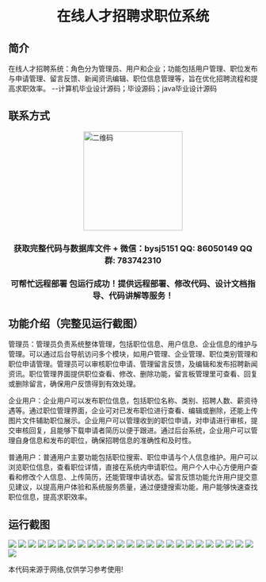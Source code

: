 <p><h1 align="center">在线人才招聘求职位系统</h1></p>

## 简介
在线人才招聘系统：角色分为管理员、用户和企业；功能包括用户管理、职位发布与申请管理、留言反馈、新闻资讯编辑、职位信息管理等，旨在优化招聘流程和提高求职效率。    --计算机毕业设计源码；毕设源码；java毕业设计源码


## 联系方式
<img src="https://bs-1329754181.cos.ap-shanghai.myqcloud.com/wx.jpg" alt="二维码" style="display: block; margin: 0 auto;" width="200px">
<p><h3 align="center">获取完整代码与数据库文件 + 微信：bysj5151 QQ: 86050149 QQ群: 783742310</h3></p>
<p><h3 align="center">可帮忙远程部署 包运行成功！提供远程部署、修改代码、设计文档指导、代码讲解等服务！</h3></p>

## 功能介绍（完整见运行截图）
管理员：管理员负责系统整体管理，包括职位信息、用户信息、企业信息的维护与管理。可以通过后台导航访问多个模块，如用户管理、企业管理、职位类别管理和职位申请管理。管理员可以审核职位申请、管理留言反馈，及编辑和发布招聘新闻资讯。职位管理界面提供职位查看、修改、删除功能，留言板管理里可查看、回复或删除留言，确保用户反馈得到有效处理。

企业用户：企业用户可以发布职位信息，包括职位名称、类别、招聘人数、薪资待遇等。通过职位管理界面，企业可对已发布职位进行查看、编辑或删除，还能上传图片文件辅助职位展示。企业用户可以管理收到的职位申请，对申请进行审核，提交审核回复，且能够下载申请者简历以便于跟进。通过后台系统，企业用户可以管理自身信息和发布的职位，确保招聘信息的准确性和及时性。

普通用户：普通用户主要功能包括职位搜索、职位申请与个人信息维护。用户可以浏览职位信息，查看职位详情，直接在系统内申请职位。用户个人中心方便用户查看和修改个人信息、上传简历，还能管理申请状态。留言反馈功能允许用户提交意见建议，以提高用户体验和系统服务质量，通过便捷搜索功能，用户能够快速查找职位信息，提高求职效率。


## 运行截图
![](https://bs-1329754181.cos.ap-shanghai.myqcloud.com/ssm/OnlineTalentRecruitmentSystem/img/001.jpg)
![](https://bs-1329754181.cos.ap-shanghai.myqcloud.com/ssm/OnlineTalentRecruitmentSystem/img/002.jpg)
![](https://bs-1329754181.cos.ap-shanghai.myqcloud.com/ssm/OnlineTalentRecruitmentSystem/img/003.jpg)
![](https://bs-1329754181.cos.ap-shanghai.myqcloud.com/ssm/OnlineTalentRecruitmentSystem/img/004.jpg)
![](https://bs-1329754181.cos.ap-shanghai.myqcloud.com/ssm/OnlineTalentRecruitmentSystem/img/005.jpg)
![](https://bs-1329754181.cos.ap-shanghai.myqcloud.com/ssm/OnlineTalentRecruitmentSystem/img/006.jpg)
![](https://bs-1329754181.cos.ap-shanghai.myqcloud.com/ssm/OnlineTalentRecruitmentSystem/img/007.jpg)
![](https://bs-1329754181.cos.ap-shanghai.myqcloud.com/ssm/OnlineTalentRecruitmentSystem/img/008.jpg)
![](https://bs-1329754181.cos.ap-shanghai.myqcloud.com/ssm/OnlineTalentRecruitmentSystem/img/009.jpg)
![](https://bs-1329754181.cos.ap-shanghai.myqcloud.com/ssm/OnlineTalentRecruitmentSystem/img/010.jpg)
![](https://bs-1329754181.cos.ap-shanghai.myqcloud.com/ssm/OnlineTalentRecruitmentSystem/img/011.jpg)
![](https://bs-1329754181.cos.ap-shanghai.myqcloud.com/ssm/OnlineTalentRecruitmentSystem/img/012.jpg)
![](https://bs-1329754181.cos.ap-shanghai.myqcloud.com/ssm/OnlineTalentRecruitmentSystem/img/013.jpg)
![](https://bs-1329754181.cos.ap-shanghai.myqcloud.com/ssm/OnlineTalentRecruitmentSystem/img/014.jpg)
![](https://bs-1329754181.cos.ap-shanghai.myqcloud.com/ssm/OnlineTalentRecruitmentSystem/img/015.jpg)
![](https://bs-1329754181.cos.ap-shanghai.myqcloud.com/ssm/OnlineTalentRecruitmentSystem/img/016.jpg)
![](https://bs-1329754181.cos.ap-shanghai.myqcloud.com/ssm/OnlineTalentRecruitmentSystem/img/017.jpg)
![](https://bs-1329754181.cos.ap-shanghai.myqcloud.com/ssm/OnlineTalentRecruitmentSystem/img/018.jpg)
![](https://bs-1329754181.cos.ap-shanghai.myqcloud.com/ssm/OnlineTalentRecruitmentSystem/img/019.jpg)
![](https://bs-1329754181.cos.ap-shanghai.myqcloud.com/ssm/OnlineTalentRecruitmentSystem/img/020.jpg)
![](https://bs-1329754181.cos.ap-shanghai.myqcloud.com/ssm/OnlineTalentRecruitmentSystem/img/021.jpg)
![](https://bs-1329754181.cos.ap-shanghai.myqcloud.com/ssm/OnlineTalentRecruitmentSystem/img/022.jpg)
![](https://bs-1329754181.cos.ap-shanghai.myqcloud.com/ssm/OnlineTalentRecruitmentSystem/img/023.jpg)
![](https://bs-1329754181.cos.ap-shanghai.myqcloud.com/ssm/OnlineTalentRecruitmentSystem/img/024.jpg)
![](https://bs-1329754181.cos.ap-shanghai.myqcloud.com/ssm/OnlineTalentRecruitmentSystem/img/025.jpg)
![](https://bs-1329754181.cos.ap-shanghai.myqcloud.com/ssm/OnlineTalentRecruitmentSystem/img/026.jpg)

<p>本代码来源于网络,仅供学习参考使用!</p>
